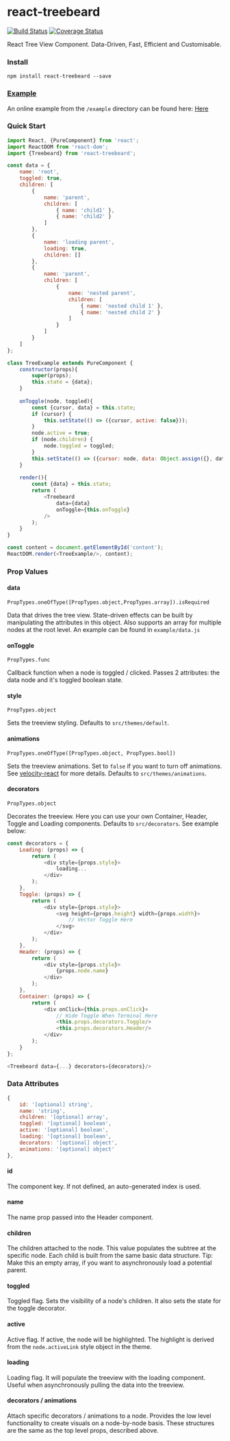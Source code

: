 # react-treebeard

[![Build Status](https://travis-ci.org/storybooks/react-treebeard.svg?branch=master)](https://travis-ci.org/storybooks/react-treebeard) [![Coverage Status](https://coveralls.io/repos/storybooks/react-treebeard/badge.svg?branch=master&service=github)](https://coveralls.io/github/storybooks/react-treebeard?branch=master)

React Tree View Component. Data-Driven, Fast, Efficient and Customisable.

### Install

```
npm install react-treebeard --save
```

### [Example](http://storybooks.github.io/react-treebeard/)

An online example from the `/example` directory can be found here: [Here](http://storybooks.github.io/react-treebeard/)

### Quick Start
```javascript
import React, {PureComponent} from 'react';
import ReactDOM from 'react-dom';
import {Treebeard} from 'react-treebeard';

const data = {
    name: 'root',
    toggled: true,
    children: [
        {
            name: 'parent',
            children: [
                { name: 'child1' },
                { name: 'child2' }
            ]
        },
        {
            name: 'loading parent',
            loading: true,
            children: []
        },
        {
            name: 'parent',
            children: [
                {
                    name: 'nested parent',
                    children: [
                        { name: 'nested child 1' },
                        { name: 'nested child 2' }
                    ]
                }
            ]
        }
    ]
};

class TreeExample extends PureComponent {
    constructor(props){
        super(props);
        this.state = {data};
    }
    
    onToggle(node, toggled){
        const {cursor, data} = this.state;
        if (cursor) {
            this.setState(() => ({cursor, active: false}));
        }
        node.active = true;
        if (node.children) { 
            node.toggled = toggled; 
        }
        this.setState(() => ({cursor: node, data: Object.assign({}, data)}));
    }
    
    render(){
        const {data} = this.state;
        return (
            <Treebeard
                data={data}
                onToggle={this.onToggle}
            />
        );
    }
}

const content = document.getElementById('content');
ReactDOM.render(<TreeExample/>, content);
```

### Prop Values

#### data
`PropTypes.oneOfType([PropTypes.object,PropTypes.array]).isRequired`

Data that drives the tree view. State-driven effects can be built by manipulating the attributes in this object. Also supports an array for multiple nodes at the root level. An example can be found in `example/data.js`

#### onToggle
`PropTypes.func`

Callback function when a node is toggled / clicked. Passes 2 attributes: the data node and it's toggled boolean state.

#### style
`PropTypes.object`

Sets the treeview styling. Defaults to `src/themes/default`.

#### animations
`PropTypes.oneOfType([PropTypes.object, PropTypes.bool])`

Sets the treeview animations. Set to `false` if you want to turn off animations. See [velocity-react](https://github.com/twitter-fabric/velocity-react) for more details. Defaults to `src/themes/animations`.

#### decorators
`PropTypes.object`

Decorates the treeview. Here you can use your own Container, Header, Toggle and Loading components. Defaults to `src/decorators`. See example below:

```javascript
const decorators = {
    Loading: (props) => {
        return (
            <div style={props.style}>
                loading...
            </div>
        );
    },
    Toggle: (props) => {
        return (
            <div style={props.style}>
                <svg height={props.height} width={props.width}>
                    // Vector Toggle Here
                </svg>
            </div>
        );
    },
    Header: (props) => {
        return (
            <div style={props.style}>
                {props.node.name}
            </div>
        );
    },
    Container: (props) => {
        return (
            <div onClick={this.props.onClick}>
                // Hide Toggle When Terminal Here
                <this.props.decorators.Toggle/>
                <this.props.decorators.Header/>
            </div>
        );
    }
};

<Treebeard data={...} decorators={decorators}/>
```

### Data Attributes

```javascript
{
    id: '[optional] string',
    name: 'string',
    children: '[optional] array',
    toggled: '[optional] boolean',
    active: '[optional] boolean',
    loading: '[optional] boolean',
    decorators: '[optional] object',
    animations: '[optional] object'
},
```
#### id
The component key. If not defined, an auto-generated index is used.

#### name
The name prop passed into the Header component.

#### children
The children attached to the node. This value populates the subtree at the specific node. Each child is built from the same basic data structure. Tip: Make this an empty array, if you want to asynchronously load a potential parent.

#### toggled
Toggled flag. Sets the visibility of a node's children. It also sets the state for the toggle decorator.

#### active
Active flag. If active, the node will be highlighted. The highlight is derived from the `node.activeLink` style object in the theme.

#### loading
Loading flag. It will populate the treeview with the loading component. Useful when asynchronously pulling the data into the treeview.

#### decorators / animations
Attach specific decorators / animations to a node. Provides the low level functionality to create visuals on a node-by-node basis. These structures are the same as the top level props, described above.
